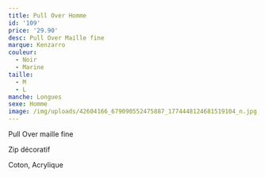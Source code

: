 ```yaml
---
title: Pull Over Homme
id: '109'
price: '29.90'
desc: Pull Over Maille fine
marque: Kenzarro
couleur:
  - Noir
  - Marine
taille:
  - M
  - L
manche: Longues
sexe: Homme
image: /img/uploads/42604166_679090552475887_1774448124681519104_n.jpg
---
```

Pull Over maille fine

Zip décoratif

Coton, Acrylique
